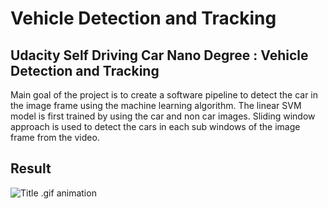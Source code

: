 # Vehicle Detection and Tracking #
 
## Udacity Self Driving Car Nano Degree :  Vehicle Detection and Tracking ##

Main goal of the project is to create a software pipeline to detect the car in the image frame using the machine learning algorithm. The linear SVM model is first trained by using the car and non car images. Sliding window approach is used to detect the cars in each sub windows of the image frame from the video.

## Result ##

![Title .gif animation](gif/recording.gif)

